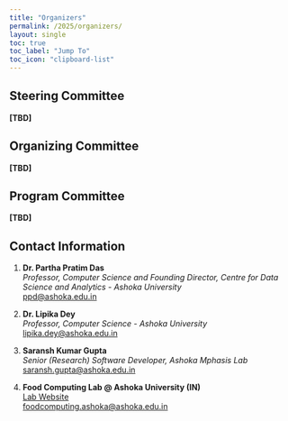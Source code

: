 ```yaml
---
title: "Organizers"
permalink: /2025/organizers/
layout: single
toc: true
toc_label: "Jump To"
toc_icon: "clipboard-list"
---
```


## Steering Committee

**[TBD]**

## Organizing Committee

**[TBD]**

## Program Committee

**[TBD]**

## Contact Information

1. **Dr. Partha Pratim Das**  
   *Professor, Computer Science and Founding Director, Centre for Data Science and Analytics - Ashoka University*  
   [<i class="fas fa-envelope"></i> ppd@ashoka.edu.in](mailto:ppd@ashoka.edu.in)  

2. **Dr. Lipika Dey**  
   *Professor, Computer Science - Ashoka University*  
   [<i class="fas fa-envelope"></i> lipika.dey@ashoka.edu.in](mailto:lipika.dey@ashoka.edu.in)  

3. **Saransh Kumar Gupta**  
   *Senior (Research) Software Developer, Ashoka Mphasis Lab*  
   [<i class="fas fa-envelope"></i> saransh.gupta@ashoka.edu.in](mailto:saransh.gupta@ashoka.edu.in)  

4. **Food Computing Lab @ Ashoka University (IN)**  
   <a href="https://fkg-india.github.io/" target="_blank">
      <i class="fas fa-fw fa-link"></i> Lab Website
   </a><br>
   [<i class="fas fa-envelope"></i> foodcomputing.ashoka@ashoka.edu.in](mailto:foodcomputing.ashoka@ashoka.edu.in)   
